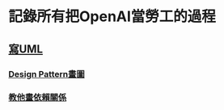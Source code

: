 # 記錄所有把OpenAI當勞工的過程

## [寫UML](https://github.com/LC-Organic-by-Komexeu/AI-/blob/main/%E5%AD%B8%E6%9C%83%E5%AF%ABUML.md)
### [Design Pattern畫圖](https://github.com/LC-Organic-by-Komexeu/AI-/blob/main/%E6%95%99%E6%95%99%E6%88%91Design%20Pattern.md)
### [教他畫依賴關係](https://github.com/LC-Organic-by-Komexeu/AI-/blob/main/%E6%95%99%E4%BB%96%E7%95%AB%E4%BE%9D%E8%B3%B4%E9%97%9C%E4%BF%82.md)
